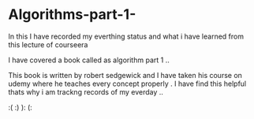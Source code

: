 # Algorithms-part-1-
In this I have recorded my everthing status and what i have learned from this lecture of courseera
  
  
  I have covered a book called as algorithm part 1 .. 
  
  This book is written by robert sedgewick and I have taken his course on udemy where he teaches every concept properly . I have find this helpful thats why i am trackng records of my everday ..
  
  :( :) ): (:
